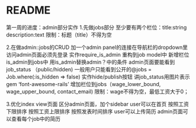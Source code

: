 # README

第一周的进度：admin部分实作
1.先做jobs部分
  至少要有两个栏位：title:string description:text
  限制：标题（title）不得为空


2.在做admin::jobs的CRUD
  加一个admin panel的连接在导航栏的dropdown里
  访问admin页面必须先登录
  实作require_is_admin
    重构到job model中
    新增栏位is_admin到jobs中
    用is_admin替换admin？中的条件
  admin页面要能看到job_status （public/hidden)
  一般用户只能看到公开的@jobs = Job.where(:is_hidden => false)
  实作hide/publish按钮
  讲job_status用图片表示 gem ‘font-awesome-rails’
  增加栏位到jobs（wage_lower_bound, wage_upper_bound, contact_email)
    限制：wage不得为空，最低工资大于0；

3.优化index view页面
  区分admin页面，加个sidebar
   user可以在首页
     按照工资下限排序
     按照工资上限排序
     按照发表时间排序
  user可以上传简历
  admin页面可以查看每个job中的简历
